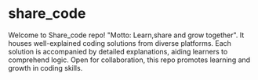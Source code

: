 # share_code
Welcome to Share_code repo! "Motto: Learn,share and grow together". It houses well-explained coding solutions from diverse platforms. Each solution is accompanied by detailed explanations, aiding learners to comprehend logic. Open for collaboration, this repo promotes learning and growth in coding skills.
